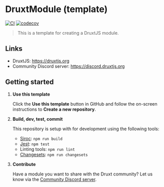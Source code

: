 # DruxtModule (template)

<!--
[![npm](https://badgen.net/npm/v/druxt-module)](https://www.npmjs.com/package/druxt-module)
[![Known Vulnerabilities](https://snyk.io/test/github/druxt/druxt-auth/badge.svg?targetFile=package.json)](https://snyk.io/test/github/druxt/druxt-auth?targetFile=package.json)
-->
[![CI](https://github.com/druxt/module-template/actions/workflows/ci.yml/badge.svg)](https://github.com/druxt/module-template/actions/workflows/ci.yml)
[![codecov](https://codecov.io/gh/druxt/module-template/branch/main/graph/badge.svg?token=TwCLJOKEjm)](https://codecov.io/gh/druxt/module-template)

> This is a template for creating a DruxtJS module.

## Links

- DruxtJS: https://druxtjs.org
- Community Discord server: https://discord.druxtjs.org

## Getting started

1. **Use this template**

    Click the **Use this template** button in GitHub and follow the on-screen instructions to **Create a new repository**.

2. **Build, dev, test, commit**

    This repository is setup with for development using the following tools:

    - [Siroc](https://github.com/unjs/siroc): `npm run build`
    - [Jest](https://jestjs.io/): `npm test`
    - Linting tools: `npm run lint`
    - [Changesets](https://github.com/changesets/changesets): `npm run changesets`

3. **Contribute**

    Have a module you want to share with the Druxt community? Let us know via the [Community Discord server](https://discord.druxtjs.org).


<!-- TODO - Update this for your module

## Install

`$ npm install druxt-module`

### Nuxt.js

Add module to `nuxt.config.js`

```js
module.exports = {
  buildModules: ['druxt-module'],
  druxt: {
    baseUrl: 'https://demo-api.druxtjs.org'
  }
}
```

## Options

| Option | Type | Required | Default | Description |
| --- | --- | --- | --- | --- |
| `druxt.module.foo` | `string` | No | `bar` | ... |

-->
